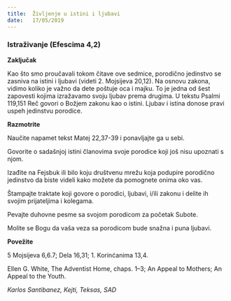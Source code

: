 ```yaml
---
title:  Življenje u istini i ljubavi
date:   17/05/2019
---
```


### Istraživanje (Efescima 4,2)

**Zaključak**

Kao što smo proučavali tokom čitave ove sedmice, porodično jedinstvo se zasniva na istini i ljubavi (videti 2. Mojsijeva  20,12). Na osnovu zakona, vidimo koliko je važno da dete poštuje oca i majku. To je jedna od šest zapovesti kojima izražavamo svoju ljubav prema drugima. U tekstu Psalmi 119,151 Reč govori o Božjem zakonu kao o istini. Ljubav i istina donose pravi uspeh jedinstvu porodice.

**Razmotrite**

Naučite napamet tekst Matej 22,37-39 i ponavljajte ga u sebi.

Govorite o sadašnjoj istini članovima svoje porodice koji još nisu upoznati s njom.

Izađite na Fejsbuk ili bilo koju društvenu mrežu koja podupire porodično jedinstvo da biste videli kako možete da pomognete onima oko vas.

Štampajte traktate koji govore o porodici, ljubavi, i/ili zakonu i delite ih svojim prijateljima i kolegama.

Pevajte duhovne pesme sa svojom porodicom za početak Subote.

Molite se Bogu da vaša veza sa porodicom bude snažna i puna ljubavi.  

**Povežite**

5 Mojsijeva 6,6.7; Dela 16,31; 1. Korinćanima 13,4.

Ellen G. White, The Adventist Home, chaps. 1–3; An Appeal to Mothers; An Appeal to the Youth.

*Karlos Santibanez, Kejti, Teksas, SAD*
